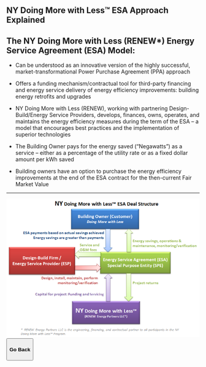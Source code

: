 <div class="main">
        <section>
            <div class="container">



<br>

# NY Doing More with Less™ ESA Approach Explained 

## The NY Doing More with Less (RENEW*) Energy Service Agreement (ESA) Model:
* Can be understood as an innovative version of the highly successful, market-transformational Power Purchase Agreement (PPA) approach

* Offers a funding mechanism/contractual tool for third-party financing and energy service delivery of energy efficiency improvements: building energy retrofits and upgrades

* NY Doing More with Less (RENEW), working with partnering Design-Build/Energy Service Providers, develops, finances, owns, operates, and maintains the energy efficiency measures during the term of the ESA – a model that encourages best practices and the implementation of superior technologies 

* The Building Owner pays for the energy saved (“Negawatts”) as a service – either as a percentage of the utility rate or as a fixed dollar amount per kWh saved

* Building owners have an option to purchase the energy efficiency improvements at the end of the ESA contract for the then-current Fair Market Value
 ***

<img src="assets/NYDMwL ESA Deal Structure Diagram.png" class="img-responsive center-block" alt="NYDMwL ESA Deal Structure Diagram"> 


<button onclick="goBack()" type="button" class="btn btn-default" aria-label="Go Back">
  <span class="glyphicon glyphicon-arrow-left" aria-hidden="true"></span>
 <h4>Go Back</h4>
</button>
